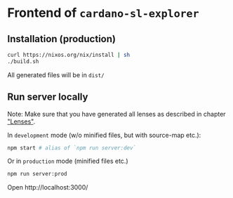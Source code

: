 # Frontend of `cardano-sl-explorer`

## Installation (production)

```bash
curl https://nixos.org/nix/install | sh
./build.sh
```

All generated files will be in `dist/`

## Run server locally

Note: Make sure that you have generated all lenses as described in chapter ["Lenses"](#lenses).

In `development` mode (w/o minified files, but with source-map etc.):

```bash
npm start # alias of `npm run server:dev`
```

Or in `production` mode (minified files etc.)

```bash
npm run server:prod
```

Open http://localhost:3000/
